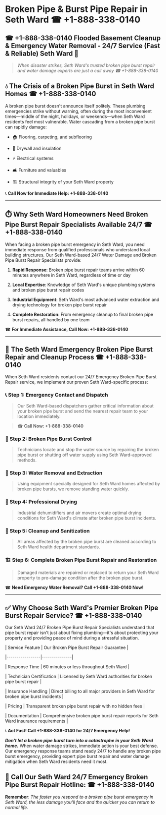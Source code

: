 # Broken Pipe & Burst Pipe Repair in Seth Ward ☎ +1-888-338-0140  
## ☎ +1-888-338-0140 Flooded Basement Cleanup & Emergency Water Removal - 24/7 Service (Fast & Reliable) Seth Ward 🚨  

> *When disaster strikes, Seth Ward's trusted broken pipe burst repair and water damage experts are just a call away ☎ +1-888-338-0140*  

## 💧 The Crisis of a Broken Pipe Burst in Seth Ward Homes ☎ +1-888-338-0140  

A broken pipe burst doesn't announce itself politely. These plumbing emergencies strike without warning, often during the most inconvenient times—middle of the night, holidays, or weekends—when Seth Ward residents feel most vulnerable. Water cascading from a broken pipe burst can rapidly damage:  

* 🏠 Flooring, carpeting, and subflooring  
* 🧱 Drywall and insulation  
* ⚡ Electrical systems  
* 🛋️ Furniture and valuables  
* 🏗️ Structural integrity of your Seth Ward property  

📞 **Call Now for Immediate Help: +1-888-338-0140**  

---  

## ⏱️ Why Seth Ward Homeowners Need Broken Pipe Burst Repair Specialists Available 24/7 ☎ +1-888-338-0140  

When facing a broken pipe burst emergency in Seth Ward, you need immediate response from qualified professionals who understand local building structures. Our Seth Ward-based 24/7 Water Damage and Broken Pipe Burst Repair Specialists provide:  

1. **Rapid Response**: Broken pipe burst repair teams arrive within 60 minutes anywhere in Seth Ward, regardless of time or day  
2. **Local Expertise**: Knowledge of Seth Ward's unique plumbing systems and broken pipe burst repair codes  
3. **Industrial Equipment**: Seth Ward's most advanced water extraction and drying technology for broken pipe burst repair  
4. **Complete Restoration**: From emergency cleanup to final broken pipe burst repairs, all handled by one team  

☎ **For Immediate Assistance, Call Now: +1-888-338-0140**  

---  

## 🔧 The Seth Ward Emergency Broken Pipe Burst Repair and Cleanup Process ☎ +1-888-338-0140  

When Seth Ward residents contact our 24/7 Emergency Broken Pipe Burst Repair service, we implement our proven Seth Ward-specific process:  

### 📞 Step 1: Emergency Contact and Dispatch  
> Our Seth Ward-based dispatchers gather critical information about your broken pipe burst and send the nearest repair team to your location immediately.  
> ☎ **Call Now: +1-888-338-0140**  

### 🚿 Step 2: Broken Pipe Burst Control  
> Technicians locate and stop the water source by repairing the broken pipe burst or shutting off water supply using Seth Ward-approved methods.  

### 🌊 Step 3: Water Removal and Extraction  
> Using equipment specially designed for Seth Ward homes affected by broken pipe bursts, we remove standing water quickly.  

### 💨 Step 4: Professional Drying  
> Industrial dehumidifiers and air movers create optimal drying conditions for Seth Ward's climate after broken pipe burst incidents.  

### 🧼 Step 5: Cleanup and Sanitization  
> All areas affected by the broken pipe burst are cleaned according to Seth Ward health department standards.  

### 🏗️ Step 6: Complete Broken Pipe Burst Repair and Restoration  
> Damaged materials are repaired or replaced to return your Seth Ward property to pre-damage condition after the broken pipe burst.  

☎ **Need Emergency Water Removal? Call +1-888-338-0140 Now!**  

---  

## ✅ Why Choose Seth Ward's Premier Broken Pipe Burst Repair Service? ☎ +1-888-338-0140  

Our Seth Ward 24/7 Broken Pipe Burst Repair Specialists understand that pipe burst repair isn't just about fixing plumbing—it's about protecting your property and providing peace of mind during a stressful situation.  

| Service Feature | Our Broken Pipe Burst Repair Guarantee |  
|-----------------|---------------|  
| Response Time | 60 minutes or less throughout Seth Ward |  
| Technician Certification | Licensed by Seth Ward authorities for broken pipe burst repair |  
| Insurance Handling | Direct billing to all major providers in Seth Ward for broken pipe burst incidents |  
| Pricing | Transparent broken pipe burst repair with no hidden fees |  
| Documentation | Comprehensive broken pipe burst repair reports for Seth Ward insurance requirements |  

📞 **Act Fast! Call +1-888-338-0140 for 24/7 Emergency Help!**  

***Don't let a broken pipe burst turn into a catastrophe in your Seth Ward home.*** When water damage strikes, immediate action is your best defense. Our emergency response teams stand ready 24/7 to handle any broken pipe burst emergency, providing expert pipe burst repair and water damage mitigation when Seth Ward residents need it most.  

## 📱 Call Our Seth Ward 24/7 Emergency Broken Pipe Burst Repair Hotline: ☎ +1-888-338-0140  

**Remember**: *The faster you respond to a broken pipe burst emergency in Seth Ward, the less damage you'll face and the quicker you can return to normal life.*